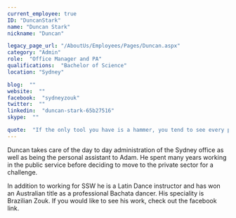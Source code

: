 ```yaml
---
current_employee: true
ID: "DuncanStark"
name: "Duncan Stark"
nickname: "Duncan"

legacy_page_url: "/AboutUs/Employees/Pages/Duncan.aspx"
category: "Admin"
role:  "Office Manager and PA"
qualifications:  "Bachelor of Science"
location: "Sydney"

blog:  ""
website:  ""
facebook:  "sydneyzouk"
twitter:  ""
linkedin:  "duncan-stark-65b27516"
skype:  ""

quote:  "If the only tool you have is a hammer, you tend to see every problem as a nail."
---
```


Duncan takes care of the day to day administration of the Sydney office as well as being the personal assistant to Adam. He spent many years working in the public service before deciding to move to the private sector for a challenge.   

In addition to working for SSW he is a Latin Dance instructor and has won an Australian title as a professional Bachata dancer. His speciality is Brazilian Zouk. If you would like to see his work, check out the facebook link.   